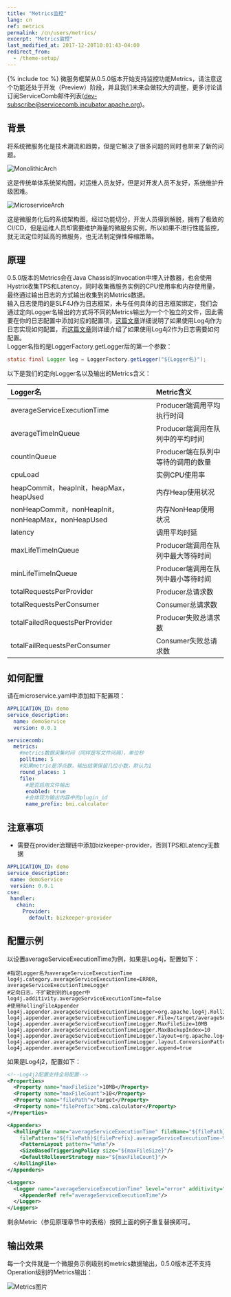 ```yaml
---
title: "Metrics监控"
lang: cn
ref: metrics
permalink: /cn/users/metrics/
excerpt: "Metrics监控"
last_modified_at: 2017-12-20T10:01:43-04:00
redirect_from:
  - /theme-setup/
---
```


{% include toc %}
微服务框架从0.5.0版本开始支持监控功能Metrics，请注意这个功能还处于开发（Preview）阶段，并且我们未来会做较大的调整，更多讨论请订阅ServiceComb邮件列表(dev-subscribe@servicecomb.incubator.apache.org)。

## 背景
将系统微服务化是技术潮流和趋势，但是它解决了很多问题的同时也带来了新的问题。

![MonolithicArch](/assets/images/MonolithicArch.png)

这是传统单体系统架构图，对运维人员友好，但是对开发人员不友好，系统维护升级困难。

![MicroserviceArch](/assets/images/MicroserviceArch.png)

这是微服务化后的系统架构图，经过功能切分，开发人员得到解脱，拥有了极致的CI/CD，但是运维人员却需要维护海量的微服务实例，所以如果不进行性能监控，就无法定位时延高的微服务，也无法制定弹性伸缩策略。

## 原理
0.5.0版本的Metrics会在Java Chassis的Invocation中埋入计数器，也会使用Hystrix收集TPS和Latency，同时收集微服务实例的CPU使用率和内存使用量，最终通过输出日志的方式输出收集到的Metrics数据。  
输入日志使用的是SLF4J作为日志框架，未与任何具体的日志框架绑定，我们会通过定向Logger名输出的方式将不同的Metrics输出为一个个独立的文件，因此需要在你的日志配置中添加对应的配置项，[这篇文章](https://stackoverflow.com/questions/9652032/how-can-i-create-2-separate-log-files-with-one-log4j-config-file)详细说明了如果使用Log4j作为日志实现如何配置，而[这篇文章](https://stackoverflow.com/questions/36643692/log4j2-multiple-appenders-the-same-output-is-written-to-multiple-files)则详细介绍了如果使用Log4j2作为日志需要如何配置。  
Logger名指的是LoggerFactory.getLogger后的第一个参数：
```java
static final Logger log = LoggerFactory.getLogger("${Logger名}");
```
以下是我们的定向Logger名以及输出的Metrics含义：   

| Logger名                                  | Metric含义              |
| :--------------------------------------- | :-------------------- |
| averageServiceExecutionTime              | Producer端调用平均执行时间     |
| averageTimeInQueue                       | Producer端调用在队列中的平均时间  |
| countInQueue                             | Producer端在队列中等待的调用的数量 |
| cpuLoad                                  | 实例CPU使用率              |
| heapCommit，heapInit，heapMax，heapUsed     | 内存Heap使用状况            |
| nonHeapCommit，nonHeapInit，nonHeapMax，nonHeapUsed | 内存NonHeap使用状况         |
| latency                                  | 调用平均时延                |
| maxLifeTimeInQueue                       | Producer端调用在队列中最大等待时间 |
| minLifeTimeInQueue                       | Producer端调用在队列中最小等待时间 |
| totalRequestsPerProvider                 | Producer总请求数          |
| totalRequestsPerConsumer                 | Consumer总请求数          |
| totalFailedRequestsPerProvider           | Producer失败总请求数        |
| totalFailRequestsPerConsumer             | Consumer失败总请求数        |

## 如何配置
请在microservice.yaml中添加如下配置项：
```yaml 
APPLICATION_ID: demo
service_description:
  name: demoService
  version: 0.0.1

servicecomb:
  metrics:
    #metrics数据采集时间（同样是写文件间隔），单位秒
    polltime: 5
    #如果metric是浮点数，输出结果保留几位小数，默认为1
    round_places: 1
    file:
      #是否启用文件输出
      enabled: true
      #会体现为输出内容中的plugin_id
      name_prefix: bmi.calculator
```

## 注意事项
* 需要在provider治理链中添加bizkeeper-provider，否则TPS和Latency无数据
```yaml
APPLICATION_ID: demo
service_description:
 name: demoService
 version: 0.0.1
cse:
 handler:
   chain:
     Provider:
       default: bizkeeper-provider
```

## 配置示例

以设置averageServiceExecutionTime为例，如果是Log4j，配置如下：
```properties
#指定Logger名为averageServiceExecutionTime
log4j.category.averageServiceExecutionTime=ERROR, averageServiceExecutionTimeLogger
#定向日志，不扩散到别的Logger中
log4j.additivity.averageServiceExecutionTime=false
#使用RollingFileAppender
log4j.appender.averageServiceExecutionTimeLogger=org.apache.log4j.RollingFileAppender
log4j.appender.averageServiceExecutionTimeLogger.File=/target/averageServiceExecutionTime.log
log4j.appender.averageServiceExecutionTimeLogger.MaxFileSize=10MB
log4j.appender.averageServiceExecutionTimeLogger.MaxBackupIndex=10
log4j.appender.averageServiceExecutionTimeLogger.layout=org.apache.log4j.PatternLayout
log4j.appender.averageServiceExecutionTimeLogger.layout.ConversionPattern=%m%n
log4j.appender.averageServiceExecutionTimeLogger.append=true
```

如果是Log4j2，配置如下：
```xml
<!--Log4j2配置支持全局配置-->
<Properties>
  <Property name="maxFileSize">10MB</Property>
  <Property name="maxFileCount">10</Property>
  <Property name="filePath">/target</Property>
  <Property name="filePrefix">bmi.calculator</Property>
</Properties>

<Appenders>
  <RollingFile name="averageServiceExecutionTime" fileName="${filePath}${filePrefix}.averageServiceExecutionTime.dat"
    filePattern="${filePath}${filePrefix}.averageServiceExecutionTime-%i.dat">
    <PatternLayout pattern="%m%n"/>
    <SizeBasedTriggeringPolicy size="${maxFileSize}"/>
    <DefaultRolloverStrategy max="${maxFileCount}"/>
  </RollingFile>
</Appenders>

<Loggers>
  <Logger name="averageServiceExecutionTime" level="error" additivity="false">
    <AppenderRef ref="averageServiceExecutionTime"/>
  </Logger>
</Loggers>
```

剩余Metric（参见原理章节中的表格）按照上面的例子重复替换即可。

## 输出效果
每一个文件就是一个微服务示例级别的metrics数据输出，0.5.0版本还不支持Operation级别的Metrics输出：

![Metrics图片](/assets/images/metrics-output.png)
